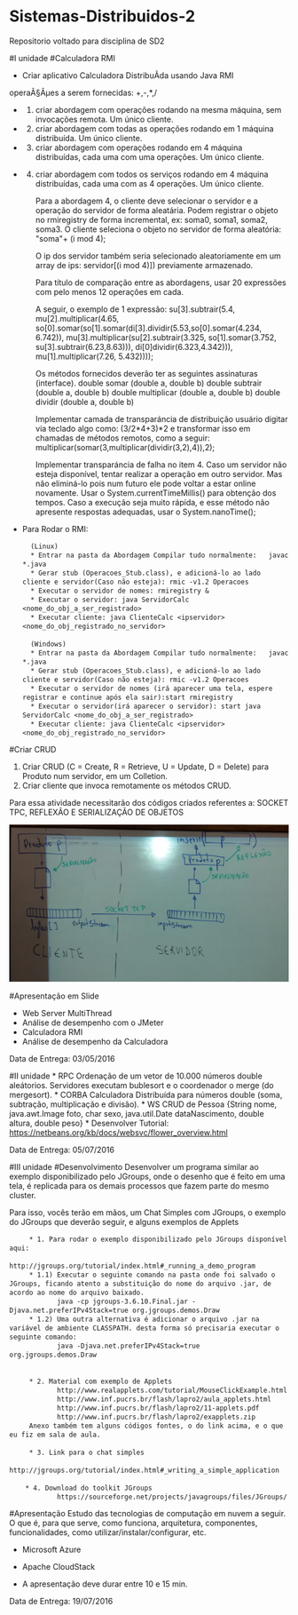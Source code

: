 # Sistemas-Distribuidos-2
Repositorio voltado para disciplina de SD2

#I unidade
#Calculadora RMI
* Criar aplicativo Calculadora DistribuÃ­da usando Java RMI

operaÃ§Ãµes a serem fornecidas: +,-,*,/

* 1) criar abordagem com operações rodando na mesma máquina, sem invocações remota. Um único cliente.
* 2) criar abordagem com todas as operações rodando em 1 máquina distribuída. Um único cliente.
* 3) criar abordagem com operações rodando em 4 máquina distribuídas, cada uma com uma operações. Um único cliente.
* 4) criar abordagem com todos os serviços rodando em 4 máquina distribuídas, cada uma com as 4 operações. Um único cliente.

        Para a abordagem 4, o cliente deve selecionar o servidor e a operação do servidor de forma aleatária. 
        Podem registrar o objeto no rmiregistry de forma incremental, ex: soma0, soma1, soma2, soma3. 
        O cliente seleciona o objeto no servidor de forma aleatória: "soma"+ (i mod 4); 

      	O ip dos servidor também seria selecionado aleatoriamente em um array de ips: servidor[(i mod 4)]) previamente armazenado.

       	Para título de comparação entre as abordagens, usar 20 expressões com pelo menos 12 operações em cada. 

       	A seguir, o exemplo de 1 expressão:
       	su[3].subtrair(5.4, mu[2].multiplicar(4.65, so[0].somar(so[1].somar(di[3].dividir(5.53,so[0].somar(4.234, 6.742)),
       	mu[3].multiplicar(su[2].subtrair(3.325, so[1].somar(3.752, su[3].subtrair(6.23,8.63))), di[0]dividir(6.323,4.342))), 
       	mu[1].multiplicar(7.26, 5.432))));
       
       	Os métodos fornecidos deverão ter as seguintes assinaturas (interface).
       	double somar (double a, double b)
       	double subtrair (double a, double b)
       	double multiplicar (double a, double b)
       	double dividir (double a, double b)


      	Implementar camada de transparáncia de distribuição usuário digitar via teclado algo como:  (3/2*4+3)*2 
      	e transformar isso em chamadas de métodos remotos, como a seguir: 
      	multiplicar(somar(3,multiplicar(dividir(3,2),4)),2);

        Implementar transparáncia de falha no item 4. Caso um servidor não esteja disponível, 
        tentar realizar a operação em outro servidor. Mas não eliminá-lo pois num futuro ele pode voltar a estar online novamente.
        Usar o System.currentTimeMillis() para obtenção dos tempos.
        Caso a execução seja muito rápida, e esse método não apresente respostas adequadas, usar o System.nanoTime();

* Para Rodar o RMI: 

        (Linux)
        * Entrar na pasta da Abordagem Compilar tudo normalmente:   javac *.java
        * Gerar stub (Operacoes_Stub.class), e adicioná-lo ao lado cliente e servidor(Caso não esteja): rmic -v1.2 Operacoes 
        * Executar o servidor de nomes: rmiregistry &
        * Executar o servidor: java ServidorCalc <nome_do_obj_a_ser_registrado>
        * Executar cliente: java ClienteCalc <ipservidor> <nome_do_obj_registrado_no_servidor>
        
        (Windows)
        * Entrar na pasta da Abordagem Compilar tudo normalmente:   javac *.java
        * Gerar stub (Operacoes_Stub.class), e adicioná-lo ao lado cliente e servidor(Caso não esteja): rmic -v1.2 Operacoes 
        * Executar o servidor de nomes (irá aparecer uma tela, espere registrar e continue após ela sair):start rmiregistry
        * Executar o servidor(irá aparecer o servidor): start java ServidorCalc <nome_do_obj_a_ser_registrado>
        * Executar cliente: java ClienteCalc <ipservidor> <nome_do_obj_registrado_no_servidor>
        
#Criar CRUD

1) Criar CRUD (C = Create, R = Retrieve, U = Update, D = Delete) para Produto num servidor, em um Colletion.
2) Criar cliente que invoca remotamente os métodos CRUD.

Para essa atividade necessitarão dos códigos criados referentes a:
SOCKET TPC, REFLEXÃO E SERIALIZAÇÃO DE OBJETOS

![alt tag](https://github.com/randler/Sistemas-Distribuidos-2/blob/master/img/20160419_213734.jpg)

#Apresentação em Slide
* Web Server MultiThread
* Análise de desempenho com o JMeter
* Calculadora RMI
* Análise de desempenho da Calculadora

Data de Entrega: 03/05/2016

#II unidade
         * RPC
         Ordenação de um vetor de 10.000 números double aleátorios. Servidores executam bublesort e o coordenador o merge (do mergesort).
         * CORBA
         Calculadora Distribuída para números double (soma, subtração, multiplicação e divisão).
         * WS
         CRUD de Pessoa {String nome, java.awt.Image foto, char sexo, java.util.Date dataNascimento, double altura, double peso}
         * Desenvolver Tutorial: https://netbeans.org/kb/docs/websvc/flower_overview.html

Data de Entrega: 05/07/2016

#III unidade
#Desenvolvimento
Desenvolver um programa similar ao exemplo disponibilizado pelo JGroups, onde o desenho que é feito em uma tela, é replicada
para os demais processos que fazem parte do mesmo cluster.

Para isso, vocês terão em mãos, um Chat Simples com JGroups, o exemplo do JGroups que deverão seguir, e alguns exemplos de Applets 


         * 1. Para rodar o exemplo disponibilizado pelo JGroups disponível aqui:
                http://jgroups.org/tutorial/index.html#_running_a_demo_program
         * 1.1) Executar o seguinte comando na pasta onde foi salvado o JGroups, ficando atento a substituição do nome do arquivo .jar, de acordo ao nome do arquivo baixado.
                java -cp jgroups-3.6.10.Final.jar -Djava.net.preferIPv4Stack=true org.jgroups.demos.Draw
         * 1.2) Uma outra alternativa é adicionar o arquivo .jar na variável de ambiente CLASSPATH. desta forma só precisaria executar o seguinte comando:
                java -Djava.net.preferIPv4Stack=true org.jgroups.demos.Draw


         * 2. Material com exemplo de Applets
                http://www.realapplets.com/tutorial/MouseClickExample.html
                http://www.inf.pucrs.br/flash/lapro2/aula_applets.html
                http://www.inf.pucrs.br/flash/lapro2/11-applets.pdf
                http://www.inf.pucrs.br/flash/lapro2/exapplets.zip
         Anexo também tem alguns códigos fontes, o do link acima, e o que eu fiz em sala de aula.

         * 3. Link para o chat simples
                http://jgroups.org/tutorial/index.html#_writing_a_simple_application

        * 4. Download do toolkit JGroups
                https://sourceforge.net/projects/javagroups/files/JGroups/

#Apresentação
Estudo das tecnologias de computação em nuvem a seguir. O que é, para que serve, como funciona, arquitetura, componentes, funcionalidades, como utilizar/instalar/configurar, etc. 
* Microsoft Azure
* Apache CloudStack

* A apresentação deve durar entre 10 e 15 min.

Data de Entrega: 19/07/2016
